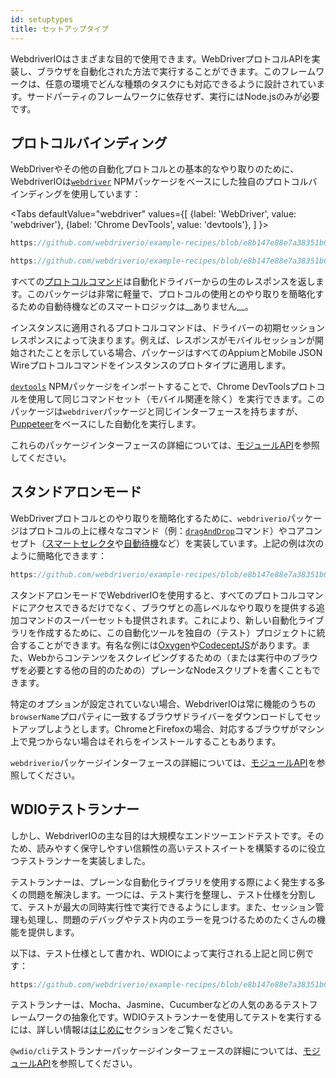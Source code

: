 ```yaml
---
id: setuptypes
title: セットアップタイプ
---
```


WebdriverIOはさまざまな目的で使用できます。WebDriverプロトコルAPIを実装し、ブラウザを自動化された方法で実行することができます。このフレームワークは、任意の環境でどんな種類のタスクにも対応できるように設計されています。サードパーティのフレームワークに依存せず、実行にはNode.jsのみが必要です。

## プロトコルバインディング

WebDriverやその他の自動化プロトコルとの基本的なやり取りのために、WebdriverIOは[`webdriver`](https://www.npmjs.com/package/webdriver) NPMパッケージをベースにした独自のプロトコルバインディングを使用しています：

<Tabs
  defaultValue="webdriver"
  values={[
    {label: 'WebDriver', value: 'webdriver'},
    {label: 'Chrome DevTools', value: 'devtools'},
  ]
}>
<TabItem value="webdriver">

```js reference useHTTPS
https://github.com/webdriverio/example-recipes/blob/e8b147e88e7a38351b0918b4f7efbd9ae292201d/setup/webdriver.js#L5-L20
```

</TabItem>
<TabItem value="devtools">

```js reference useHTTPS
https://github.com/webdriverio/example-recipes/blob/e8b147e88e7a38351b0918b4f7efbd9ae292201d/setup/devtools.js#L2-L17
```

</TabItem>
</Tabs>

すべての[プロトコルコマンド](api/webdriver)は自動化ドライバーからの生のレスポンスを返します。このパッケージは非常に軽量で、プロトコルの使用とのやり取りを簡略化するための自動待機などのスマートロジックは__ありません__。

インスタンスに適用されるプロトコルコマンドは、ドライバーの初期セッションレスポンスによって決まります。例えば、レスポンスがモバイルセッションが開始されたことを示している場合、パッケージはすべてのAppiumとMobile JSON Wireプロトコルコマンドをインスタンスのプロトタイプに適用します。

[`devtools`](https://www.npmjs.com/package/devtools) NPMパッケージをインポートすることで、Chrome DevToolsプロトコルを使用して同じコマンドセット（モバイル関連を除く）を実行できます。このパッケージは`webdriver`パッケージと同じインターフェースを持ちますが、[Puppeteer](https://pptr.dev/)をベースにした自動化を実行します。

これらのパッケージインターフェースの詳細については、[モジュールAPI](/docs/api/modules)を参照してください。

## スタンドアロンモード

WebDriverプロトコルとのやり取りを簡略化するために、`webdriverio`パッケージはプロトコルの上に様々なコマンド（例：[`dragAndDrop`](api/element/dragAndDrop)コマンド）やコアコンセプト（[スマートセレクタ](selectors)や[自動待機](autowait)など）を実装しています。上記の例は次のように簡略化できます：

```js reference useHTTPS
https://github.com/webdriverio/example-recipes/blob/e8b147e88e7a38351b0918b4f7efbd9ae292201d/setup/standalone.js#L2-L19
```

スタンドアロンモードでWebdriverIOを使用すると、すべてのプロトコルコマンドにアクセスできるだけでなく、ブラウザとの高レベルなやり取りを提供する追加コマンドのスーパーセットも提供されます。これにより、新しい自動化ライブラリを作成するために、この自動化ツールを独自の（テスト）プロジェクトに統合することができます。有名な例には[Oxygen](https://github.com/oxygenhq/oxygen)や[CodeceptJS](http://codecept.io)があります。また、Webからコンテンツをスクレイピングするための（または実行中のブラウザを必要とする他の目的のための）プレーンなNodeスクリプトを書くこともできます。

特定のオプションが設定されていない場合、WebdriverIOは常に機能のうちの`browserName`プロパティに一致するブラウザドライバーをダウンロードしてセットアップしようとします。ChromeとFirefoxの場合、対応するブラウザがマシン上で見つからない場合はそれらをインストールすることもあります。

`webdriverio`パッケージインターフェースの詳細については、[モジュールAPI](/docs/api/modules)を参照してください。

## WDIOテストランナー

しかし、WebdriverIOの主な目的は大規模なエンドツーエンドテストです。そのため、読みやすく保守しやすい信頼性の高いテストスイートを構築するのに役立つテストランナーを実装しました。

テストランナーは、プレーンな自動化ライブラリを使用する際によく発生する多くの問題を解決します。一つには、テスト実行を整理し、テスト仕様を分割して、テストが最大の同時実行性で実行できるようにします。また、セッション管理も処理し、問題のデバッグやテスト内のエラーを見つけるためのたくさんの機能を提供します。

以下は、テスト仕様として書かれ、WDIOによって実行される上記と同じ例です：

```js reference useHTTPS
https://github.com/webdriverio/example-recipes/blob/e8b147e88e7a38351b0918b4f7efbd9ae292201d/setup/testrunner.js
```

テストランナーは、Mocha、Jasmine、Cucumberなどの人気のあるテストフレームワークの抽象化です。WDIOテストランナーを使用してテストを実行するには、詳しい情報は[はじめに](gettingstarted)セクションをご覧ください。

`@wdio/cli`テストランナーパッケージインターフェースの詳細については、[モジュールAPI](/docs/api/modules)を参照してください。